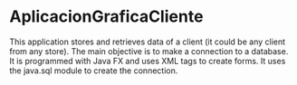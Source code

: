 # AplicacionGraficaCliente
This application stores and retrieves data of a client (it could be any client from any store). The main objective is to make a connection to a database.
It is programmed with Java FX and uses XML tags to create forms. It uses the java.sql module to create the connection.
